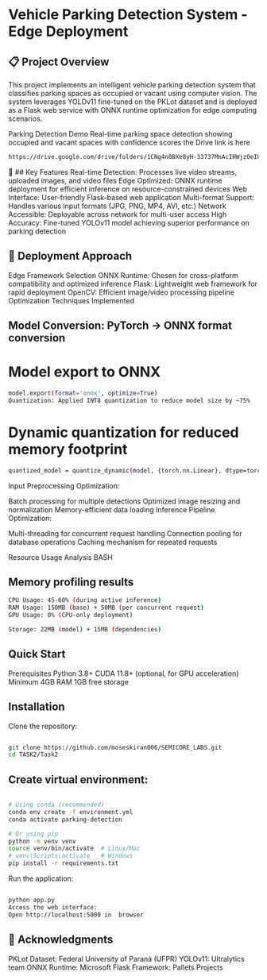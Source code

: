 
# Vehicle Parking Detection System - Edge Deployment
## 📋 Project Overview
This project implements an intelligent vehicle parking detection system that classifies parking spaces as occupied or vacant using computer vision. The system leverages YOLOv11 fine-tuned on the PKLot dataset and is deployed as a Flask web service with ONNX runtime optimization for edge computing scenarios.

Parking Detection Demo
Real-time parking space detection showing occupied and vacant spaces with confidence scores
the Drive link is here
```bash
https://drive.google.com/drive/folders/1CNg4n0BXe8yH-33737MnAcIHWjzOeI0y?usp=sharing
```

🚀 ## Key Features
Real-time Detection: Processes live video streams, uploaded images, and video files
Edge Optimized: ONNX runtime deployment for efficient inference on resource-constrained devices
Web Interface: User-friendly Flask-based web application
Multi-format Support: Handles various input formats (JPG, PNG, MP4, AVI, etc.)
Network Accessible: Deployable across network for multi-user access
High Accuracy: Fine-tuned YOLOv11 model achieving superior performance on parking detection

## 🔧 Deployment Approach
Edge Framework Selection
ONNX Runtime: Chosen for cross-platform compatibility and optimized inference
Flask: Lightweight web framework for rapid deployment
OpenCV: Efficient image/video processing pipeline
Optimization Techniques Implemented

## Model Conversion: PyTorch → ONNX format conversion

# Model export to ONNX
```bash
model.export(format='onnx', optimize=True)
Quantization: Applied INT8 quantization to reduce model size by ~75%
```


# Dynamic quantization for reduced memory footprint
```bash
quantized_model = quantize_dynamic(model, {torch.nn.Linear}, dtype=torch.qint8)
```
Input Preprocessing Optimization:

Batch processing for multiple detections
Optimized image resizing and normalization
Memory-efficient data loading
Inference Pipeline Optimization:

Multi-threading for concurrent request handling
Connection pooling for database operations
Caching mechanism for repeated requests

Resource Usage Analysis
BASH

## Memory profiling results
```bash
CPU Usage: 45-60% (during active inference)
RAM Usage: 150MB (base) + 50MB (per concurrent request)
GPU Usage: 0% (CPU-only deployment)

Storage: 22MB (model) + 15MB (dependencies)
```

## Quick Start
Prerequisites
Python 3.8+
CUDA 11.8+ (optional, for GPU acceleration)
Minimum 4GB RAM
1GB free storage
## Installation
Clone the repository:

```bash

git clone https://github.com/moseskiran006/SEMICORE_LABS.git
cd TASK2/Task2
```
## Create virtual environment:

```bash

# Using conda (recommended)
conda env create -f environment.yml
conda activate parking-detection

# Or using pip
python -m venv venv
source venv/bin/activate  # Linux/Mac
# venv\Scripts\activate   # Windows
pip install -r requirements.txt
```

Run the application:

```bash

python app.py
Access the web interface:
Open http://localhost:5000 in  browser
```

## 🙏 Acknowledgments
PKLot Dataset: Federal University of Paraná (UFPR)
YOLOv11: Ultralytics team
ONNX Runtime: Microsoft
Flask Framework: Pallets Projects
